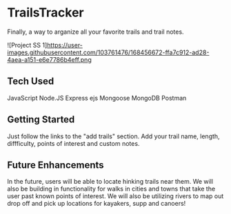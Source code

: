 # TrailsTracker

Finally, a way to arganize all your favorite trails and trail notes.

![Project SS 1]https://user-images.githubusercontent.com/103761476/168456672-ffa7c912-ad28-4aea-a151-e6e7786b4eff.png


## Tech Used
JavaScript
Node.JS
Express
ejs
Mongoose
MongoDB
Postman
## Getting Started
Just follow the links to the "add trails" section. Add your trail name, length, diffficulty, points of interest and custom notes.

## Future Enhancements
In the future, users will be able to locate hinking trails near them. We will also be building in functionality for walks in cities and towns that take the user past known points of interest. We will also be utilizing rivers to map out drop off and pick up locations for kayakers, supp and canoers!
